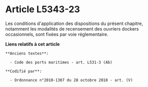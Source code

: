 # Article L5343-23

Les conditions d'application des dispositions du présent chapitre, notamment les modalités de recensement des ouvriers
dockers occasionnels, sont fixées par voie réglementaire.

**Liens relatifs à cet article**

	**Anciens textes**:

	  - Code des ports maritimes - art. L531-3 (Ab)

	**Codifié par**:

	  - Ordonnance n°2010-1307 du 28 octobre 2010 - art. (V)
